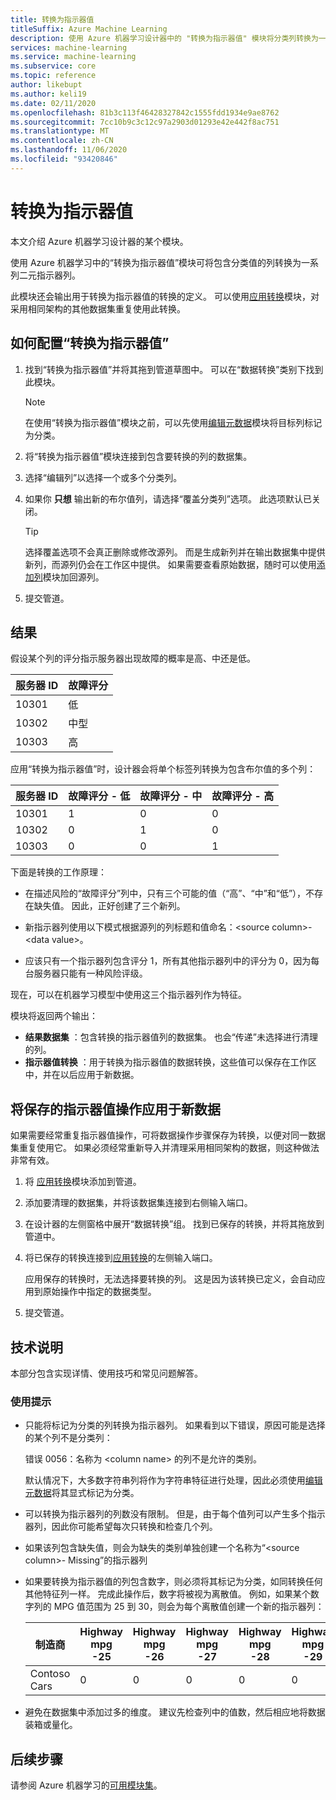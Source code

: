 ```yaml
---
title: 转换为指示器值
titleSuffix: Azure Machine Learning
description: 使用 Azure 机器学习设计器中的 "转换为指示器值" 模块将分类列转换为一系列二进制指示器列。
services: machine-learning
ms.service: machine-learning
ms.subservice: core
ms.topic: reference
author: likebupt
ms.author: keli19
ms.date: 02/11/2020
ms.openlocfilehash: 81b3c113f46428327842c1555fdd1934e9ae8762
ms.sourcegitcommit: 7cc10b9c3c12c97a2903d01293e42e442f8ac751
ms.translationtype: MT
ms.contentlocale: zh-CN
ms.lasthandoff: 11/06/2020
ms.locfileid: "93420846"
---
```

# <a name="convert-to-indicator-values"></a>转换为指示器值
本文介绍 Azure 机器学习设计器的某个模块。

使用 Azure 机器学习中的“转换为指示器值”模块可将包含分类值的列转换为一系列二元指示器列。  

此模块还会输出用于转换为指示器值的转换的定义。 可以使用[应用转换](apply-transformation.md)模块，对采用相同架构的其他数据集重复使用此转换。

## <a name="how-to-configure-convert-to-indicator-values"></a>如何配置“转换为指示器值”

1.  找到“转换为指示器值”并将其拖到管道草图中。 可以在“数据转换”类别下找到此模块。
    > [!NOTE]
    > 在使用“转换为指示器值”模块之前，可以先使用[编辑元数据](edit-metadata.md)模块将目标列标记为分类。

1. 将“转换为指示器值”模块连接到包含要转换的列的数据集。 

1. 选择“编辑列”以选择一个或多个分类列。

1. 如果你 **只想** 输出新的布尔值列，请选择“覆盖分类列”选项。 此选项默认已关闭。
    

    > [!TIP]
    >  选择覆盖选项不会真正删除或修改源列。 而是生成新列并在输出数据集中提供新列，而源列仍会在工作区中提供。 如果需要查看原始数据，随时可以使用[添加列](add-columns.md)模块加回源列。

1. 提交管道。

## <a name="results"></a>结果

假设某个列的评分指示服务器出现故障的概率是高、中还是低。  

| 服务器 ID | 故障评分 |
| --------- | ------------- |
| 10301     | 低           |
| 10302     | 中型        |
| 10303     | 高          |

应用“转换为指示器值”时，设计器会将单个标签列转换为包含布尔值的多个列：  

| 服务器 ID | 故障评分 - 低 | 故障评分 - 中 | 故障评分 - 高 |
| --------- | ------------------- | ---------------------- | -------------------- |
| 10301     | 1                   | 0                      | 0                    |
| 10302     | 0                   | 1                      | 0                    |
| 10303     | 0                   | 0                      | 1                    |

下面是转换的工作原理：  

-   在描述风险的“故障评分”列中，只有三个可能的值（“高”、“中”和“低”），不存在缺失值。 因此，正好创建了三个新列。  

-   新指示器列使用以下模式根据源列的列标题和值命名：\<source column>- \<data value>。  

-   应该只有一个指示器列包含评分 1，所有其他指示器列中的评分为 0，因为每台服务器只能有一种风险评级。  

现在，可以在机器学习模型中使用这三个指示器列作为特征。

模块将返回两个输出：

- **结果数据集** ：包含转换的指示器值列的数据集。 也会“传递”未选择进行清理的列。
- **指示器值转换** ：用于转换为指示器值的数据转换，这些值可以保存在工作区中，并在以后应用于新数据。

## <a name="apply-a-saved-indicator-values-operation-to-new-data"></a>将保存的指示器值操作应用于新数据

如果需要经常重复指示器值操作，可将数据操作步骤保存为转换，以便对同一数据集重复使用它。 如果必须经常重新导入并清理采用相同架构的数据，则这种做法非常有效。

1. 将 [应用转换](apply-transformation.md)模块添加到管道。

1. 添加要清理的数据集，并将该数据集连接到右侧输入端口。

1. 在设计器的左侧窗格中展开“数据转换”组。 找到已保存的转换，并将其拖放到管道中。

1. 将已保存的转换连接到[应用转换](apply-transformation.md)的左侧输入端口。

   应用保存的转换时，无法选择要转换的列。 这是因为该转换已定义，会自动应用到原始操作中指定的数据类型。

1. 提交管道。
 
## <a name="technical-notes"></a>技术说明  

本部分包含实现详情、使用技巧和常见问题解答。

### <a name="usage-tips"></a>使用提示

-   只能将标记为分类的列转换为指示器列。 如果看到以下错误，原因可能是选择的某个列不是分类列：  

     错误 0056：名称为 \<column name> 的列不是允许的类别。  

     默认情况下，大多数字符串列将作为字符串特征进行处理，因此必须使用[编辑元数据](edit-metadata.md)将其显式标记为分类。  

-   可以转换为指示器列的列数没有限制。 但是，由于每个值列可以产生多个指示器列，因此你可能希望每次只转换和检查几个列。  

-   如果该列包含缺失值，则会为缺失的类别单独创建一个名称为“\<source column>- Missing”的指示器列  

-   如果要转换为指示器值的列包含数字，则必须将其标记为分类，如同转换任何其他特征列一样。 完成此操作后，数字将被视为离散值。 例如，如果某个数字列的 MPG 值范围为 25 到 30，则会为每个离散值创建一个新的指示器列：  

    | 制造商       | Highway mpg -25 | Highway mpg -26 | Highway mpg -27 | Highway mpg -28 | Highway mpg -29 | Highway mpg -30 |
    | ---------- | --------------- | --------------- | --------------- | --------------- | --------------- | --------------- |
    | Contoso Cars | 0               | 0               | 0               | 0               | 0               | 1               |

- 避免在数据集中添加过多的维度。 建议先检查列中的值数，然后相应地将数据装箱或量化。  


## <a name="next-steps"></a>后续步骤

请参阅 Azure 机器学习的[可用模块集](module-reference.md)。 
